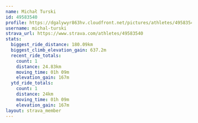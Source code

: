 ```yaml
---
name: Michał Turski
id: 49583540
profile: https://dgalywyr863hv.cloudfront.net/pictures/athletes/49583540/14729338/2/large.jpg
username: michal-turski
strava_url: https://www.strava.com/athletes/49583540
stats:
  biggest_ride_distance: 180.09km
  biggest_climb_elevation_gain: 637.2m
  recent_ride_totals:
    count: 1
    distance: 24.83km
    moving_time: 01h 09m
    elevation_gain: 167m
  ytd_ride_totals:
    count: 1
    distance: 24km
    moving_time: 01h 09m
    elevation_gain: 167m
layout: strava_member
--- 
```

